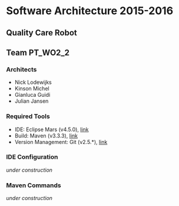 # Software Architecture 2015-2016

## Quality Care Robot

## Team PT_WO2_2


### Architects
* Nick Lodewijks
* Kinson Michel
* Gianluca Guidi
* Julian Jansen

### Required Tools

* IDE: Eclipse Mars (v4.5.0), [link](https://projects.eclipse.org/releases/mars)
* Build: Maven (v3.3.3), [link](https://maven.apache.org/)
* Version Management: Git (v2.5.*), [link](https://git-scm.com/)

### IDE Configuration
 *under construction*

### Maven Commands
 *under construction* 